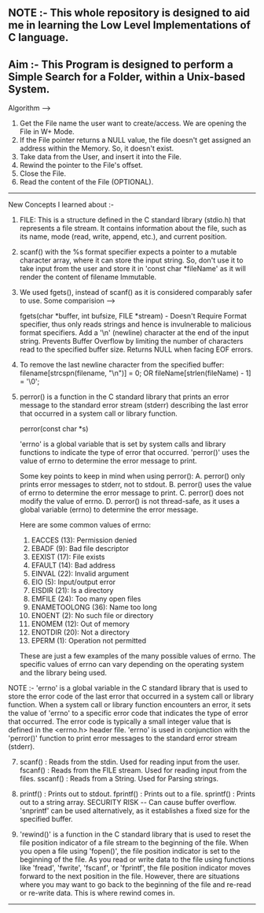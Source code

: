 NOTE :- This whole repository is designed to aid me in learning the Low Level Implementations of C language.
--------------------------------------------------------------------------------------------------------------------------------------------------
Aim :- This Program is designed to perform a Simple Search for a Folder, within a Unix-based System.
--------------------------------------------------------------------------------------------------------------------------------------------------
Algorithm --> 
1. Get the File name the user want to create/access. We are opening the File in W+ Mode.
2. If the File pointer returns a NULL value, the file doesn't get assigned an address within the Memory. So, it doesn't exist.
3. Take data from the User, and insert it into the File.
4. Rewind the pointer to the File's offset.
5. Close the File.
6. Read the content of the File (OPTIONAL).
--------------------------------------------------------------------------------------------------------------------------------------------------
New Concepts I learned about :- 

1. FILE: This is a structure defined in the C standard library (stdio.h) that represents a file stream.
         It contains information about the file, such as its name, mode (read, write, append, etc.), and current position.

2. scanf() with the %s format specifier expects a pointer to a mutable character array, where it can store the input string.
   So, don't use it to take input from the user and store it in 'const char *fileName' as it will render the content of filename Immutable.

3. We used fgets(), instead of scanf() as it is considered comparably safer to use.
   Some comparision -->

   fgets(char *buffer, int bufsize, FILE *stream)  -  Doesn't Require Format specifier, thus only reads strings and hence is invulnerable to malicious format specifiers.
                                                      Add a '\n' (newline) character at the end of the input string.
                                                      Prevents Buffer Overflow by limiting the number of characters read to the specified buffer size.
                                                      Returns NULL when facing EOF errors.

4. To remove the last newline character from the specified buffer:
   filename[strcspn(filename, "\n")] = 0;    OR     fileName[strlen(fileName) - 1] = '\0';

5. perror() is a function in the C standard library that prints an error message to the standard error stream (stderr) describing the last error that occurred in a system call or
   library function.

   perror(const char *s)

   'errno' is a global variable that is set by system calls and library functions to indicate the type of error that occurred.
   'perror()' uses the value of errno to determine the error message to print.

   Some key points to keep in mind when using perror():
        A. perror() only prints error messages to stderr, not to stdout.
        B. perror() uses the value of errno to determine the error message to print.
        C. perror() does not modify the value of errno.
        D. perror() is not thread-safe, as it uses a global variable (errno) to determine the error message.

    Here are some common values of errno:

    1. EACCES (13): Permission denied
    2. EBADF (9): Bad file descriptor
    3. EEXIST (17): File exists
    4. EFAULT (14): Bad address
    5. EINVAL (22): Invalid argument
    6. EIO (5): Input/output error
    7. EISDIR (21): Is a directory
    8. EMFILE (24): Too many open files
    9. ENAMETOOLONG (36): Name too long
    10. ENOENT (2): No such file or directory
    11. ENOMEM (12): Out of memory
    12. ENOTDIR (20): Not a directory
    13. EPERM (1): Operation not permitted
   
    These are just a few examples of the many possible values of errno. The specific values of errno can vary depending on the operating system and the library being used.
   
NOTE :- 'errno' is a global variable in the C standard library that is used to store the error code of the last error that occurred in a system call or library function.
         When a system call or library function encounters an error, it sets the value of 'errno' to a specific error code that indicates the type of error that occurred. 
         The error code is typically a small integer value that is defined in the <errno.h> header file.
        'errno' is used in conjunction with the 'perror()' function to print error messages to the standard error stream (stderr).

7. scanf()  :  Reads from the stdin.                Used for reading input from the user.
   fscanf() :  Reads from the FILE stream.          Used for reading input from the files.
   sscanf() :  Reads from a String.                 Used for Parsing strings.

8. printf()  : Prints out to stdout.
   fprintf() : Prints out to a file.
   sprintf() : Prints out to a string array.        SECURITY RISK -- Can cause buffer overflow. 'snprintf' can be used alternatively, as it establishes a fixed size for the specified buffer.

9. 'rewind()' is a function in the C standard library that is used to reset the file position indicator of a file stream to the beginning of the file.
    When you open a file using 'fopen()', the file position indicator is set to the beginning of the file.
    As you read or write data to the file using functions like 'fread', 'fwrite', 'fscanf', or 'fprintf', the file position indicator moves forward to the next position in the file.
    However, there are situations where you may want to go back to the beginning of the file and re-read or re-write data. This is where rewind comes in.

----------------------------------------------------------------------------------------------------------------------------------------------------------------------------------------------






   
